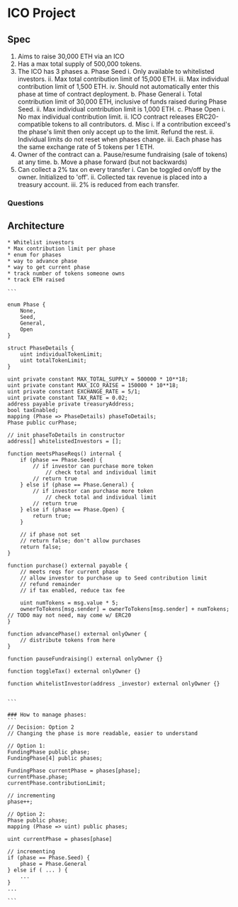 # ICO Project

## Spec
1. Aims to raise 30,000 ETH via an ICO
2. Has a max total supply of 500,000 tokens.
3. The ICO has 3 phases
    a. Phase Seed
        i. Only available to whitelisted investors.
        ii. Max total contribution limit of 15,000 ETH.
        iii. Max individual contribution limit of 1,500 ETH.
        iv. Should not automatically enter this phase at time of contract deployment.
    b. Phase General
        i. Total contribution limit of 30,000 ETH, inclusive of funds raised during Phase Seed.
        ii. Max individual contribution limit is 1,000 ETH.
    c. Phase Open
        i. No max individual contribution limit.
        ii. ICO contract releases ERC20-compatible tokens to all contributors.
    d. Misc
        i. If a contribution exceed's the phase's limit then only accept up to the limit. Refund the rest.
        ii. Individual limits do not reset when phases change.
        iii. Each phase has the same exchange rate of 5 tokens per 1 ETH.
4. Owner of the contract can
    a. Pause/resume fundraising (sale of tokens) at any time.
    b. Move a phase forward (but not backwards)
5. Can collect a 2% tax on every transfer
    i. Can be toggled on/off by the owner. Initialized to 'off'.
    ii. Collected tax revenue is placed into a treasury account.
    iii. 2% is reduced from each transfer.


### Questions

## Architecture
    * Whitelist investors
    * Max contribution limit per phase
    * enum for phases
    * way to advance phase
    * way to get current phase
    * track number of tokens someone owns
    * track ETH raised

    ```
    
    enum Phase {
        None,
        Seed,
        General,
        Open
    }

    struct PhaseDetails {
        uint individualTokenLimit;
        uint totalTokenLimit;
    }

    uint private constant MAX_TOTAL_SUPPLY = 500000 * 10**18;
    uint private constant MAX_ICO_RAISE = 150000 * 10**18;
    uint private constant EXCHANGE_RATE = 5/1;
    uint private constant TAX_RATE = 0.02;
    address payable private treasuryAddress;
    bool taxEnabled;
    mapping (Phase => PhaseDetails) phaseToDetails;
    Phase public curPhase;

    // init phaseToDetails in constructor   
    address[] whitelistedInvestors = [];

    function meetsPhaseReqs() internal {
        if (phase == Phase.Seed) {
            // if investor can purchase more token
                // check total and individual limit
            // return true
        } else if (phase == Phase.General) {
            // if investor can purchase more token
                // check total and individual limit
            // return true
        } else if (phase == Phase.Open) {
            return true;
        }

        // if phase not set
        // return false; don't allow purchases
        return false;
    }
    
    function purchase() external payable {
        // meets reqs for current phase
        // allow investor to purchase up to Seed contribution limit
        // refund remainder
        // if tax enabled, reduce tax fee

        uint numTokens = msg.value * 5;
        ownerToTokens[msg.sender] = ownerToTokens[msg.sender] + numTokens; // TODO may not need, may come w/ ERC20
    }

    function advancePhase() external onlyOwner {
        // distribute tokens from here
    }

    function pauseFundraising() external onlyOwner {}

    function toggleTax() external onlyOwner {}

    function whitelistInvestor(address _investor) external onlyOwner {}


    ```

    ### How to manage phases:
    ```
    // Decision: Option 2
    // Changing the phase is more readable, easier to understand

    // Option 1:
    FundingPhase public phase;
    FundingPhase[4] public phases;

    FundingPhase currentPhase = phases[phase];
    currentPhase.phase;
    currentPhase.contributionLimit;

    // incrementing
    phase++;

    // Option 2:
    Phase public phase;
    mapping (Phase => uint) public phases;

    uint currentPhase = phases[phase]

    // incrementing
    if (phase == Phase.Seed) {
        phase = Phase.General
    } else if ( ... ) {
        ...
    }
    ...

    ```